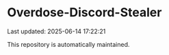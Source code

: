 # Overdose-Discord-Stealer

Last updated: 2025-06-14 17:22:21

This repository is automatically maintained.
